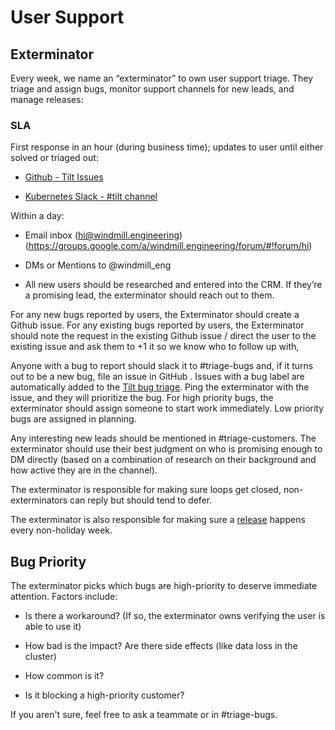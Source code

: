 # User Support

## Exterminator

Every week, we name an “exterminator” to own user support triage. They triage and assign bugs, monitor support channels for new leads, and manage releases:

### SLA

First response in an hour (during business time); updates to user until either solved or triaged out:

- [Github - Tilt Issues](https://github.com/windmilleng/tilt/issues)

- [Kubernetes Slack - #tilt channel](https://kubernetes.slack.com/messages/CESBL84MV/)

Within a day:

- Email inbox (hi@windmill.engineering) (https://groups.google.com/a/windmill.engineering/forum/#!forum/hi)

- DMs or Mentions to @windmill_eng

- All new users should be researched and entered into the CRM. If they’re a
  promising lead, the exterminator should reach out to them.

For any new bugs reported by users, the Exterminator should create a Github
issue. For any existing bugs reported by users, the Exterminator should note the
request in the existing Github issue / direct the user to the existing issue and
ask them to +1 it so we know who to follow up with,

Anyone with a bug to report should slack it to #triage-bugs and, if it turns out
to be a new bug, file an issue in GitHub . Issues with a bug label are
automatically added to the [Tilt bug
triage](https://github.com/orgs/windmilleng/projects/2). Ping the exterminator
with the issue, and they will prioritize the bug. For high priority bugs, the
exterminator should assign someone to start work immediately. Low priority bugs
are assigned in planning.

Any interesting new leads should be mentioned in #triage-customers. The
exterminator should use their best judgment on who is promising enough to DM
directly (based on a combination of research on their background and how active
they are in the channel).

The exterminator is responsible for making sure loops get closed,
non-exterminators can reply but should tend to defer.

The exterminator is also responsible for making sure a
[release](https://github.com/windmilleng/tilt/blob/master/DEVELOPING.md#releasing)
happens every non-holiday week.

## Bug Priority

The exterminator picks which bugs are high-priority to deserve immediate attention. Factors include:

- Is there a workaround? (If so, the exterminator owns verifying the user is able to use it)

- How bad is the impact? Are there side effects (like data loss in the cluster)

- How common is it?

- Is it blocking a high-priority customer?

If you aren't sure, feel free to ask a teammate or in #triage-bugs.
